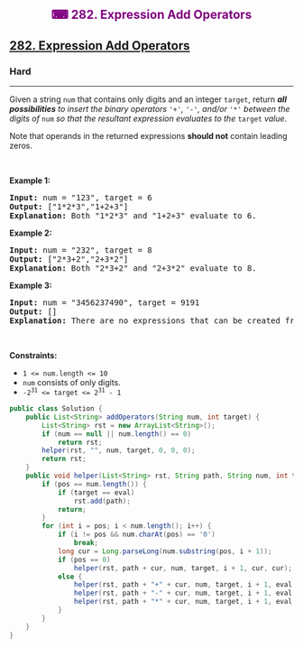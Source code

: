 <div align = "center">
<h style = "margin-bottom: 0px; margin-top: 0px; color : purple;" align = "center" class = "header">

## ⌨ 282. Expression Add Operators

</h>
</div>

<h2><a href="https://leetcode.com/problems/expression-add-operators" target = "_blank">282. Expression Add Operators</a></h2><h3>Hard</h3><hr><p>Given a string <code>num</code> that contains only digits and an integer <code>target</code>, return <em><strong>all possibilities</strong> to insert the binary operators </em><code>&#39;+&#39;</code><em>, </em><code>&#39;-&#39;</code><em>, and/or </em><code>&#39;*&#39;</code><em> between the digits of </em><code>num</code><em> so that the resultant expression evaluates to the </em><code>target</code><em> value</em>.</p>

<p>Note that operands in the returned expressions <strong>should not</strong> contain leading zeros.</p>

<p>&nbsp;</p>
<p><strong class="example">Example 1:</strong></p>

<pre>
<strong>Input:</strong> num = &quot;123&quot;, target = 6
<strong>Output:</strong> [&quot;1*2*3&quot;,&quot;1+2+3&quot;]
<strong>Explanation:</strong> Both &quot;1*2*3&quot; and &quot;1+2+3&quot; evaluate to 6.
</pre>

<p><strong class="example">Example 2:</strong></p>

<pre>
<strong>Input:</strong> num = &quot;232&quot;, target = 8
<strong>Output:</strong> [&quot;2*3+2&quot;,&quot;2+3*2&quot;]
<strong>Explanation:</strong> Both &quot;2*3+2&quot; and &quot;2+3*2&quot; evaluate to 8.
</pre>

<p><strong class="example">Example 3:</strong></p>

<pre>
<strong>Input:</strong> num = &quot;3456237490&quot;, target = 9191
<strong>Output:</strong> []
<strong>Explanation:</strong> There are no expressions that can be created from &quot;3456237490&quot; to evaluate to 9191.
</pre>

<p>&nbsp;</p>
<p><strong>Constraints:</strong></p>

<ul>
	<li><code>1 &lt;= num.length &lt;= 10</code></li>
	<li><code>num</code> consists of only digits.</li>
	<li><code>-2<sup>31</sup> &lt;= target &lt;= 2<sup>31</sup> - 1</code></li>
</ul>

```java
public class Solution {
    public List<String> addOperators(String num, int target) {
        List<String> rst = new ArrayList<String>();
        if (num == null || num.length() == 0)
            return rst;
        helper(rst, "", num, target, 0, 0, 0);
        return rst;
    }
    public void helper(List<String> rst, String path, String num, int target, int pos, long eval, long multed) {
        if (pos == num.length()) {
            if (target == eval)
                rst.add(path);
            return;
        }
        for (int i = pos; i < num.length(); i++) {
            if (i != pos && num.charAt(pos) == '0')
                break;
            long cur = Long.parseLong(num.substring(pos, i + 1));
            if (pos == 0)
                helper(rst, path + cur, num, target, i + 1, cur, cur);
            else {
                helper(rst, path + "+" + cur, num, target, i + 1, eval + cur, cur);
                helper(rst, path + "-" + cur, num, target, i + 1, eval - cur, -cur);
                helper(rst, path + "*" + cur, num, target, i + 1, eval - multed + multed * cur, multed * cur);
            }
        }
    }
}
```
